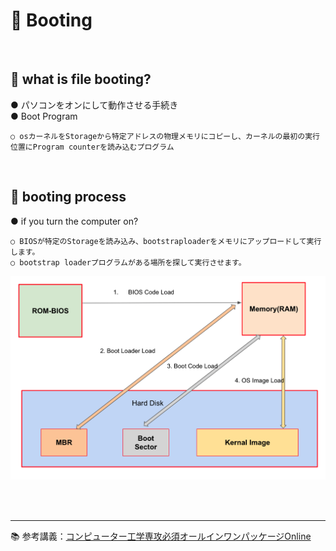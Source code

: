 # 🔑 Booting

<br>

## 📌 what is file booting?

● パソコンをオンにして動作させる手続き<br>
● Boot Program
```
○ osカーネルをStorageから特定アドレスの物理メモリにコピーし、カーネルの最初の実行位置にProgram counterを読み込むプログラム
```

<br>

## 📌 booting process

● if you turn the computer on?
```
○ BIOSが特定のStorageを読み込み、bootstraploaderをメモリにアップロードして実行します。
○ bootstrap loaderプログラムがある場所を探して実行させます。
```

![Booting](./image/booting.png)<br>

<br>
<br>

---

📚 参考講義：[コンピューター工学専攻必須オールインワンパッケージOnline](https://fastcampus.co.kr/dev_online_cs)